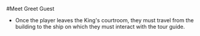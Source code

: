 #Meet Greet Guest
* Once the player leaves the King's courtroom, they must travel from the building to the ship on which they must interact with the tour guide.
